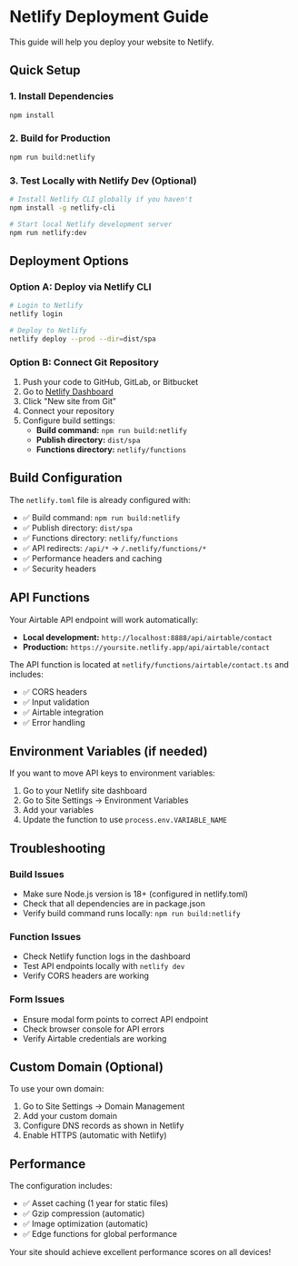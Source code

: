 # Netlify Deployment Guide

This guide will help you deploy your website to Netlify.

## Quick Setup

### 1. Install Dependencies

```bash
npm install
```

### 2. Build for Production

```bash
npm run build:netlify
```

### 3. Test Locally with Netlify Dev (Optional)

```bash
# Install Netlify CLI globally if you haven't
npm install -g netlify-cli

# Start local Netlify development server
npm run netlify:dev
```

## Deployment Options

### Option A: Deploy via Netlify CLI

```bash
# Login to Netlify
netlify login

# Deploy to Netlify
netlify deploy --prod --dir=dist/spa
```

### Option B: Connect Git Repository

1. Push your code to GitHub, GitLab, or Bitbucket
2. Go to [Netlify Dashboard](https://app.netlify.com/)
3. Click "New site from Git"
4. Connect your repository
5. Configure build settings:
   - **Build command:** `npm run build:netlify`
   - **Publish directory:** `dist/spa`
   - **Functions directory:** `netlify/functions`

## Build Configuration

The `netlify.toml` file is already configured with:

- ✅ Build command: `npm run build:netlify`
- ✅ Publish directory: `dist/spa`
- ✅ Functions directory: `netlify/functions`
- ✅ API redirects: `/api/*` → `/.netlify/functions/*`
- ✅ Performance headers and caching
- ✅ Security headers

## API Functions

Your Airtable API endpoint will work automatically:

- **Local development:** `http://localhost:8888/api/airtable/contact`
- **Production:** `https://yoursite.netlify.app/api/airtable/contact`

The API function is located at `netlify/functions/airtable/contact.ts` and includes:

- ✅ CORS headers
- ✅ Input validation
- ✅ Airtable integration
- ✅ Error handling

## Environment Variables (if needed)

If you want to move API keys to environment variables:

1. Go to your Netlify site dashboard
2. Go to Site Settings → Environment Variables
3. Add your variables
4. Update the function to use `process.env.VARIABLE_NAME`

## Troubleshooting

### Build Issues

- Make sure Node.js version is 18+ (configured in netlify.toml)
- Check that all dependencies are in package.json
- Verify build command runs locally: `npm run build:netlify`

### Function Issues

- Check Netlify function logs in the dashboard
- Test API endpoints locally with `netlify dev`
- Verify CORS headers are working

### Form Issues

- Ensure modal form points to correct API endpoint
- Check browser console for API errors
- Verify Airtable credentials are working

## Custom Domain (Optional)

To use your own domain:

1. Go to Site Settings → Domain Management
2. Add your custom domain
3. Configure DNS records as shown in Netlify
4. Enable HTTPS (automatic with Netlify)

## Performance

The configuration includes:

- ✅ Asset caching (1 year for static files)
- ✅ Gzip compression (automatic)
- ✅ Image optimization (automatic)
- ✅ Edge functions for global performance

Your site should achieve excellent performance scores on all devices!
